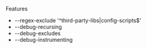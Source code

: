 Features
* --regex-exclude '^third-party-libs|config-scripts$'
* --debug-recursing
* --debug-excludes
* --debug-instrumenting
